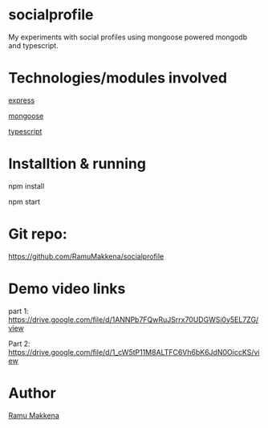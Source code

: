 # socialprofile
My experiments with social profiles using mongoose powered mongodb and typescript. 

# Technologies/modules involved
[express](https://www.npmjs.com/package/express)

[mongoose](https://www.npmjs.com/package/mongoose)

[typescript](https://www.npmjs.com/package/typescript)

# Installtion & running

npm install

npm start

# Git repo:
https://github.com/RamuMakkena/socialprofile

# Demo video links

part 1:
https://drive.google.com/file/d/1ANNPb7FQwRuJSrrx70UDGWSi0y5EL7ZG/view

Part 2:
https://drive.google.com/file/d/1_cW5tP11M8ALTFC6Vh6bK6JdN0OiccKS/view


# Author
[Ramu Makkena](https://github.com/RamuMakkena)